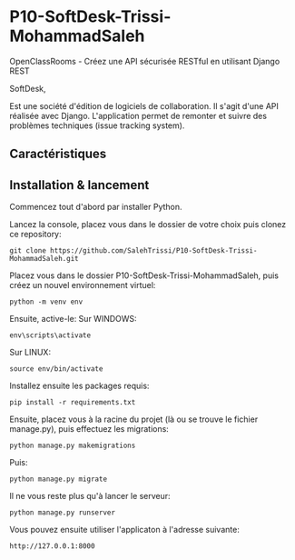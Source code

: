 # P10-SoftDesk-Trissi-MohammadSaleh
OpenClassRooms - Créez une API sécurisée RESTful en utilisant Django REST

SoftDesk,

Est une société d'édition de logiciels de collaboration.
Il s'agit d'une API réalisée avec Django.
L'application permet de remonter et suivre des problèmes techniques (issue tracking system).

## Caractéristiques

## Installation & lancement
Commencez tout d'abord par installer Python.

Lancez la console, placez vous dans le dossier de votre choix puis clonez ce repository:
```
git clone https://github.com/SalehTrissi/P10-SoftDesk-Trissi-MohammadSaleh.git
```
Placez vous dans le dossier P10-SoftDesk-Trissi-MohammadSaleh, puis créez un nouvel environnement virtuel:
```
python -m venv env
```
Ensuite, active-le:
Sur WINDOWS:
```
env\scripts\activate
```
Sur LINUX:
```
source env/bin/activate
```
Installez ensuite les packages requis:
```
pip install -r requirements.txt
```
Ensuite, placez vous à la racine du projet (là ou se trouve le fichier manage.py), puis effectuez les migrations:
```
python manage.py makemigrations
```
Puis: 
```
python manage.py migrate
```
Il ne vous reste plus qu'à lancer le serveur: 
```
python manage.py runserver
```
Vous pouvez ensuite utiliser l'applicaton à l'adresse suivante:
```
http://127.0.0.1:8000
```